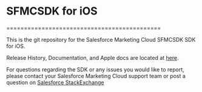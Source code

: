 # SFMCSDK for iOS
============================================

This is the git repository for the Salesforce Marketing Cloud SFMCSDK SDK for iOS.<br>

Release History, Documentation, and Apple docs are located at <a href="http://salesforce-marketingcloud.github.io/MarketingCloudSDK-iOS/" target="_blank">here</a>.

For questions regarding the SDK or any issues you would like to report, please contact your Salesforce Marketing Cloud support team or post a question on <a href="http://salesforce.stackexchange.com/" target="_blank">Salesforce StackExchange</a> 
